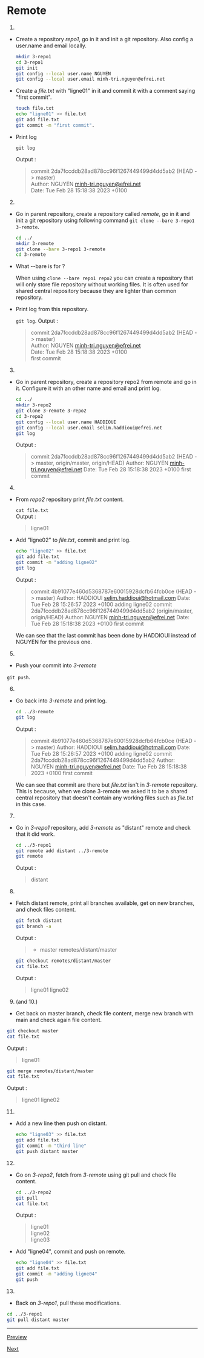
# Remote

1.
  * Create a repository *repo1*, go in it and init a git repository. Also config a user.name and email locally.

    ```sh
    mkdir 3-repo1
    cd 3-repo1
    git init
    git config --local user.name NGUYEN
    git config --local user.email minh-tri.nguyen@efrei.net
    ```

  * Create a *file.txt* with "ligne01" in it and commit it with a comment saying "first commit".

    ```sh
    touch file.txt
    echo "ligne01" >> file.txt
    git add file.txt
    git commit -m "first commit".
    ```

  * Print log

    `git log`

    Output :
    > commit 2da7fccddb28ad878cc96f1267449499d4dd5ab2 (HEAD -> master)  
      Author: NGUYEN <minh-tri.nguyen@efrei.net>  
      Date:   Tue Feb 28 15:18:38 2023 +0100    

2.
  * Go in parent repository, create a repository called *remote*, go in it and init a git repository using following command `git clone --bare 3-repo1 3-remote`.  

    ```sh
    cd ../
    mkdir 3-remote
    git clone --bare 3-repo1 3-remote
    cd 3-remote
    ```

  * What --bare is for ?

    When using `clone --bare repo1 repo2` you can create a repository that will only store file repository without working files. It is often used for shared central repository because they are lighter than common repository.

  * Print log from this repository.  

    `git log`.
    Output :
    > commit 2da7fccddb28ad878cc96f1267449499d4dd5ab2 (HEAD -> master)  
      Author: NGUYEN <minh-tri.nguyen@efrei.net>  
      Date:   Tue Feb 28 15:18:38 2023 +0100  
        first commit  


3.
  * Go in parent repository, create a repository repo2 from remote and go in it. Configure it with an other name and email and print log.

    ```sh
    cd ../
    mkdir 3-repo2
    git clone 3-remote 3-repo2
    cd 3-repo2
    git config --local user.name HADDIOUI
    git config --local user.email selim.haddioui@efrei.net
    git log
    ```

    Output :
    > commit 2da7fccddb28ad878cc96f1267449499d4dd5ab2 (HEAD -> master, origin/master, origin/HEAD)
      Author: NGUYEN <minh-tri.nguyen@efrei.net>
      Date:   Tue Feb 28 15:18:38 2023 +0100
          first commit


4.
  * From *repo2* repository print *file.txt* content.  

    `cat file.txt`  
    Output :  
    > ligne01

  * Add "ligne02" to *file.txt*, commit and print log.

    ```sh
    echo "ligne02" >> file.txt
    git add file.txt
    git commit -m "adding ligne02"
    git log
    ```

    Output :
    > commit 4b91077e460d5368787e60015928dcfb64fcb0ce (HEAD -> master)
      Author: HADDIOUI <selim.haddioui@hotmail.com>
      Date:   Tue Feb 28 15:26:57 2023 +0100
          adding ligne02
      commit 2da7fccddb28ad878cc96f1267449499d4dd5ab2 (origin/master, origin/HEAD)
      Author: NGUYEN <minh-tri.nguyen@efrei.net>
      Date:   Tue Feb 28 15:18:38 2023 +0100
          first commit

    We can see that the last commit has been done by HADDIOUI instead of NGUYEN for the previous one.

5.  
  * Push your commit into *3-remote*

  `git push`.

6.  
  * Go back into *3-remote* and print log.

    ```sh
    cd ../3-remote
    git log
    ```

    Output :
    > commit 4b91077e460d5368787e60015928dcfb64fcb0ce (HEAD -> master)
      Author: HADDIOUI <selim.haddioui@hotmail.com>
      Date:   Tue Feb 28 15:26:57 2023 +0100
          adding ligne02
      commit 2da7fccddb28ad878cc96f1267449499d4dd5ab2
      Author: NGUYEN <minh-tri.nguyen@efrei.net>
      Date:   Tue Feb 28 15:18:38 2023 +0100
          first commit

    We can see that commit are there but  *file.txt* isn't in *3-remote* repository. This is because, when we clone 3-remote we asked it to be a shared central repository that doesn't contain any working files such as *file.txt* in this case.  

7.
  * Go in *3-repo1* repository, add *3-remote* as "distant" remote and check that it did work.

    ```sh
    cd ../3-repo1
    git remote add distant ../3-remote
    git remote
    ```

    Output :
    > distant

8.
  * Fetch distant remote, print all branches available, get on new branches, and check files content.

    ```sh
    git fetch distant
    git branch -a
    ```

    Output :
    > * master
      remotes/distant/master

    ```sh
    git checkout remotes/distant/master
    cat file.txt
    ```

    Output :
    > ligne01
      ligne02

9. (and 10.)
  * Get back on master branch, check file content, merge new branch with main and check again file content.

  ```sh
  git checkout master
  cat file.txt
  ```

  Output :
  > ligne01

  ```sh
  git merge remotes/distant/master
  cat file.txt
  ```

  Output :
  > ligne01
    ligne02

11.
  * Add a new line then push on distant.

    ```sh
    echo "ligne03" >> file.txt
    git add file.txt
    git commit -m "third line"
    git push distant master
    ```

12.
  * Go on *3-repo2*, fetch from *3-remote* using git pull and check file content.

    ```sh
    cd ../3-repo2
    git pull
    cat file.txt
    ```

    Output :
    > ligne01  
      ligne02  
      ligne03  

  * Add "ligne04", commit and push on remote.  

    ```sh
    echo "ligne04" >> file.txt
    git add file.txt
    git commit -m "adding ligne04"
    git push
    ```

13.
  * Back on *3-repo1*, pull these modifications.

  ```sh
  cd ../3-repo1
  git pull distant master
  ```

---  

[Preview](./2-branch.md)

[Next](./4-ide.md)  
